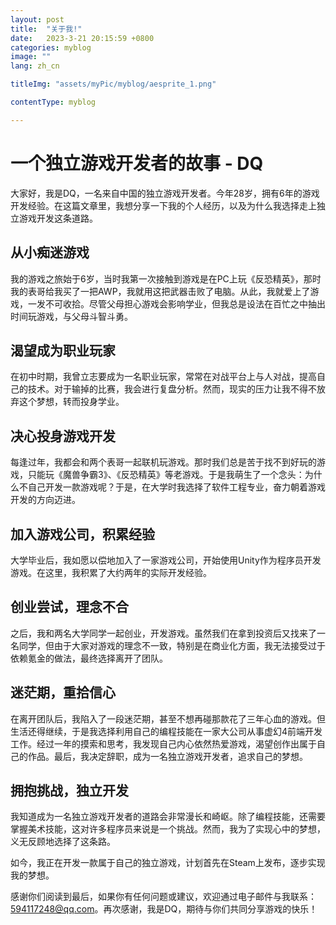 ```yaml
---
layout: post
title:  "关于我!"
date:   2023-3-21 20:15:59 +0800
categories: myblog
image: ""
lang: zh_cn

titleImg: "assets/myPic/myblog/aesprite_1.png"

contentType: myblog

---
```



# 一个独立游戏开发者的故事 - DQ
大家好，我是DQ，一名来自中国的独立游戏开发者。今年28岁，拥有6年的游戏开发经验。在这篇文章里，我想分享一下我的个人经历，以及为什么我选择走上独立游戏开发这条道路。

## 从小痴迷游戏
我的游戏之旅始于6岁，当时我第一次接触到游戏是在PC上玩《反恐精英》，那时我的表哥给我买了一把AWP，我就用这把武器击败了电脑。从此，我就爱上了游戏，一发不可收拾。尽管父母担心游戏会影响学业，但我总是设法在百忙之中抽出时间玩游戏，与父母斗智斗勇。

## 渴望成为职业玩家
在初中时期，我曾立志要成为一名职业玩家，常常在对战平台上与人对战，提高自己的技术。对于输掉的比赛，我会进行复盘分析。然而，现实的压力让我不得不放弃这个梦想，转而投身学业。

## 决心投身游戏开发
每逢过年，我都会和两个表哥一起联机玩游戏。那时我们总是苦于找不到好玩的游戏，只能玩《魔兽争霸3》、《反恐精英》等老游戏。于是我萌生了一个念头：为什么不自己开发一款游戏呢？于是，在大学时我选择了软件工程专业，奋力朝着游戏开发的方向迈进。

## 加入游戏公司，积累经验
大学毕业后，我如愿以偿地加入了一家游戏公司，开始使用Unity作为程序员开发游戏。在这里，我积累了大约两年的实际开发经验。

## 创业尝试，理念不合
之后，我和两名大学同学一起创业，开发游戏。虽然我们在拿到投资后又找来了一名同学，但由于大家对游戏的理念不一致，特别是在商业化方面，我无法接受过于依赖氪金的做法，最终选择离开了团队。

## 迷茫期，重拾信心
在离开团队后，我陷入了一段迷茫期，甚至不想再碰那款花了三年心血的游戏。但生活还得继续，于是我选择利用自己的编程技能在一家大公司从事虚幻4前端开发工作。经过一年的摸索和思考，我发现自己内心依然热爱游戏，渴望创作出属于自己的作品。最后，我决定辞职，成为一名独立游戏开发者，追求自己的梦想。

## 拥抱挑战，独立开发
我知道成为一名独立游戏开发者的道路会非常漫长和崎岖。除了编程技能，还需要掌握美术技能，这对许多程序员来说是一个挑战。然而，我为了实现心中的梦想，义无反顾地选择了这条路。

如今，我正在开发一款属于自己的独立游戏，计划首先在Steam上发布，逐步实现我的梦想。

感谢你们阅读到最后，如果你有任何问题或建议，欢迎通过电子邮件与我联系：594117248@qq.com。再次感谢，我是DQ，期待与你们共同分享游戏的快乐！